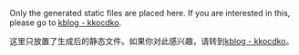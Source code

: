 Only the generated static files are placed here. If you are interested in this, please go to [kblog - kkocdko](https://github.com/kkocdko/kblog).

这里只放置了生成后的静态文件。如果你对此感兴趣，请转到[kblog - kkocdko](https://github.com/kkocdko/kblog)。
